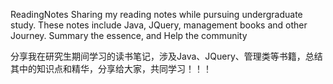 ReadingNotes
Sharing my reading notes while pursuing undergraduate study. These notes include Java, JQuery, management books and other Journey.
Summary the essence, and Help the community

分享我在研究生期间学习的读书笔记，涉及Java、JQuery、管理类等书籍，总结其中的知识点和精华，分享给大家，共同学习！！！
